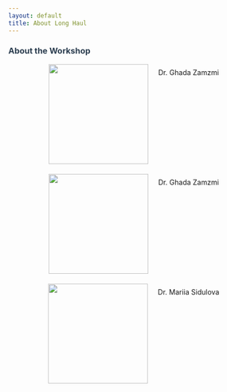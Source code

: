```yaml
---
layout: default
title: About Long Haul
---
```

<div class="post">
    <h3 class="pageTitle" style="color: #2c3e50;">About the Workshop</h3>
     <div style="display: flex; justify-content: center; gap: 20px; flex-wrap: wrap;">
    <img src="{{ '/assets/img/Ghada.jpg' | relative_url }}" alt="" style="width: 200px; height: auto;">
    <div style="margin-top: 8px;">Dr. Ghada Zamzmi</div>
    <img src="{{ '/assets/img/Ravi.jpg' | relative_url }}" alt="" style="width: 200px; height: auto;">
    <div style="margin-top: 8px;">Dr. Ghada Zamzmi</div>
    <img src="{{ '/assets/img/Mariia.jpg' | relative_url }}" alt="" style="width: 200px; height: auto;">
    <div style="margin-top: 8px;">Dr. Mariia Sidulova</div>
    </div>
</div>
